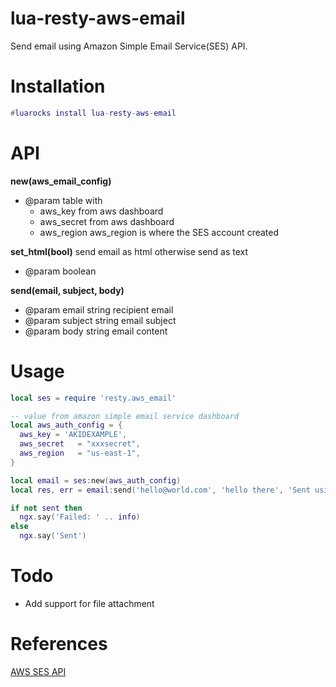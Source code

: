 # lua-resty-aws-email
Send email using Amazon Simple Email Service(SES) API.

# Installation
```lua
#luarocks install lua-resty-aws-email
```

# API

**new(aws_email_config)**
- @param table with 
  - aws_key from aws dashboard
  - aws_secret from aws dashboard
  - aws_region aws_region is where the SES account created

**set_html(bool)**
send email as html otherwise send as text
- @param boolean

**send(email, subject, body)**
- @param email string recipient email
- @param subject string email subject
- @param body string email content

# Usage
```lua
local ses = require 'resty.aws_email'

-- value from amazon simple email service dashboard
local aws_auth_config = {
  aws_key = 'AKIDEXAMPLE',
  aws_secret   = "xxxsecret",
  aws_region   = "us-east-1",  
}

local email = ses:new(aws_auth_config)
local res, err = email:send('hello@world.com', 'hello there', 'Sent using AWS Simple Email Service API') 

if not sent then
  ngx.say('Failed: ' .. info)
else
  ngx.say('Sent')
```

# Todo
- Add support for file attachment


# References
[AWS SES API](https://docs.aws.amazon.com/ses/latest/DeveloperGuide/query-interface-requests.html)

